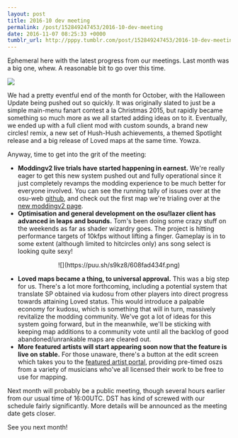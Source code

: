 ```yaml
---
layout: post
title: 2016-10 dev meeting
permalink: /post/152849247453/2016-10-dev-meeting
date: 2016-11-07 08:25:33 +0000
tumblr_url: http://pppy.tumblr.com/post/152849247453/2016-10-dev-meeting
---
```

Ephemeral here with the latest progress from our meetings. Last month was a big one, whew. A reasonable bit to go over this time.

![](https://puu.sh/nqCvm/8e01636194.png)

We had a pretty eventful end of the month for October, with the Halloween Update being pushed out so quickly. It was originally slated to just be a simple main-menu fanart contest a la Christmas 2015, but rapidly became something so much more as we all started adding ideas on to it. Eventually, we ended up with a full client mod with custom sounds, a brand new circles! remix, a new set of Hush-Hush achievements, a themed Spotlight release and a big release of Loved maps at the same time. Yowza.

Anyway, time to get into the grit of the meeting:

* **Moddingv2 live trials have started happening in earnest.** We're really eager to get this new system pushed out and fully operational since it just completely revamps the modding experience to be much better for everyone involved. You can see the running tally of issues over at the osu-web [github](https://github.com/ppy/osu-web/issues/819), and check out the first map we're trialing over at the [new moddingv2 page](http://new.ppy.sh/beatmapsets/485376/discussion#:1035104).
* **Optimisation and general development on the osu!lazer client has advanced in leaps and bounds.** Tom's been doing some crazy stuff on the weekends as far as shader wizardry goes. The project is hitting performance targets of 10kfps without lifting a finger. Gameplay is in to some extent (although limited to hitcircles only) ans song select is looking quite sexy!

<center>
![](https://puu.sh/s9kz8/608fad434f.png)
</center>

* **Loved maps became a thing, to universal approval.** This was a big step for us. There's a lot more forthcoming, including a potential system that translate SP obtained via kudosu from other players into direct progress towards attaining Loved status. This would introduce a palpable economy for kudosu, which is something that will in turn, massively revitalize the modding community. We've got a lot of ideas for this system going forward, but in the meanwhile, we'll be sticking with keeping map additions to a community vote until all the backlog of good abandoned/unrankable maps are cleared out.
* **More featured artists will start appearing soon now that the feature is live on stable.** For those unaware, there's a button at the edit screen which takes you to the [featured artist portal](https://store.ppy.sh/beatmaps/artists), providing pre-timed oszs from a variety of musicians who've all licensed their work to be free to use for mapping. 

Next month will probably be a public meeting, though several hours earlier from our usual time of 16:00UTC. DST has kind of screwed with our schedule fairly significantly. More details will be announced as the meeting date gets closer.

See you next month!
